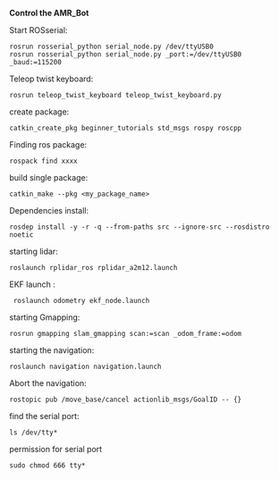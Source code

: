 **Control the AMR_Bot**

Start  ROSserial:

    rosrun rosserial_python serial_node.py /dev/ttyUSB0
    rosrun rosserial_python serial_node.py _port:=/dev/ttyUSB0 _baud:=115200

Teleop twist keyboard:

    rosrun teleop_twist_keyboard teleop_twist_keyboard.py

create package:

    catkin_create_pkg beginner_tutorials std_msgs rospy roscpp

Finding ros package:

    rospack find xxxx

build single package:

    catkin_make --pkg <my_package_name>
Dependencies install:

    rosdep install -y -r -q --from-paths src --ignore-src --rosdistro noetic


starting lidar:

    roslaunch rplidar_ros rplidar_a2m12.launch 
 EKF launch :

     roslaunch odometry ekf_node.launch
starting Gmapping:

    rosrun gmapping slam_gmapping scan:=scan _odom_frame:=odom

starting the navigation:

    roslaunch navigation navigation.launch

Abort the navigation:

    rostopic pub /move_base/cancel actionlib_msgs/GoalID -- {}


find the serial port:

    ls /dev/tty*
permission for serial port

    sudo chmod 666 tty*
  
